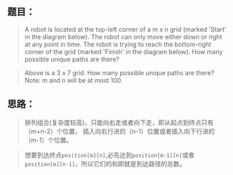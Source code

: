 ## 题目：

> A robot is located at the top-left corner of a m x n grid (marked 'Start' in the diagram below).
 The robot can only move either down or right at any point in time. The robot is trying to reach the bottom-right corner of the grid (marked 'Finish' in the diagram below).
 How many possible unique paths are there?


>Above is a 3 x 7 grid. How many possible unique paths are there?
Note: m and n will be at most 100.

## 思路：

> 排列组合(复杂度较高)，只能向右走或者向下走，即从起点到终点只有（m+n-2）个位置，
   插入向右行进的（n-1）位置或者插入向下行进的（m-1）个位置。

> 想要到达终点``position[m][n]``,必先达到``position[m-1][n]``或者``position[m][n-1]``，所以它们的和即就是到达路径的总数。
